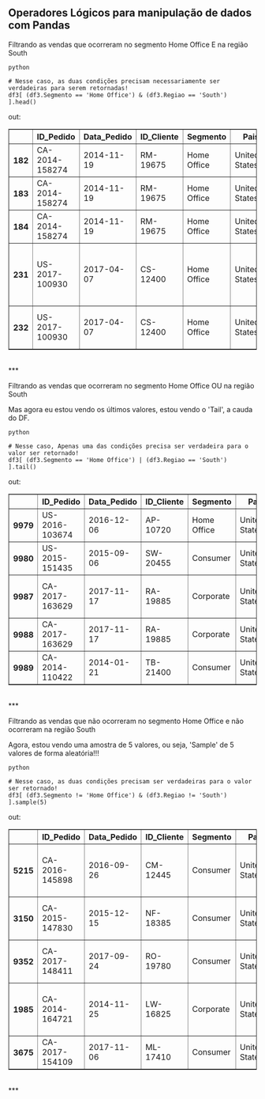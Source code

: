 

## Operadores Lógicos para manipulação de dados com Pandas

Filtrando as vendas que ocorreram no segmento Home Office E na região South
```
python

# Nesse caso, as duas condições precisam necessariamente ser verdadeiras para serem retornadas!
df3[ (df3.Segmento == 'Home Office') & (df3.Regiao == 'South') ].head()
```
out:
<div>
<style scoped>
    .dataframe tbody tr th:only-of-type {
        vertical-align: middle;
    }

    .dataframe tbody tr th {
        vertical-align: top;
    }

    .dataframe thead th {
        text-align: right;
    }
</style>
<table border="1" class="dataframe">
  <thead>
    <tr style="text-align: right;">
      <th></th>
      <th>ID_Pedido</th>
      <th>Data_Pedido</th>
      <th>ID_Cliente</th>
      <th>Segmento</th>
      <th>Pais</th>
      <th>Regiao</th>
      <th>ID_Produto</th>
      <th>Categoria</th>
      <th>Nome_Produto</th>
      <th>Valor_Venda</th>
      <th>Quantidade</th>
    </tr>
  </thead>
  <tbody>
    <tr>
      <th>182</th>
      <td>CA-2014-158274</td>
      <td>2014-11-19</td>
      <td>RM-19675</td>
      <td>Home Office</td>
      <td>United States</td>
      <td>South</td>
      <td>TEC-PH-10003273</td>
      <td>Technology</td>
      <td>AT&amp;T TR1909W</td>
      <td>503.9600</td>
      <td>4.0</td>
    </tr>
    <tr>
      <th>183</th>
      <td>CA-2014-158274</td>
      <td>2014-11-19</td>
      <td>RM-19675</td>
      <td>Home Office</td>
      <td>United States</td>
      <td>South</td>
      <td>TEC-PH-10004896</td>
      <td>Technology</td>
      <td>Nokia Lumia 521 (T-Mobile)</td>
      <td>149.9500</td>
      <td>5.0</td>
    </tr>
    <tr>
      <th>184</th>
      <td>CA-2014-158274</td>
      <td>2014-11-19</td>
      <td>RM-19675</td>
      <td>Home Office</td>
      <td>United States</td>
      <td>South</td>
      <td>TEC-AC-10002345</td>
      <td>Technology</td>
      <td>HP Standard 104 key PS/2 Keyboard</td>
      <td>29.0000</td>
      <td>2.0</td>
    </tr>
    <tr>
      <th>231</th>
      <td>US-2017-100930</td>
      <td>2017-04-07</td>
      <td>CS-12400</td>
      <td>Home Office</td>
      <td>United States</td>
      <td>South</td>
      <td>FUR-TA-10001705</td>
      <td>Furniture</td>
      <td>Bush Advantage Collection Round Conference Table</td>
      <td>233.8600</td>
      <td>2.0</td>
    </tr>
    <tr>
      <th>232</th>
      <td>US-2017-100930</td>
      <td>2017-04-07</td>
      <td>CS-12400</td>
      <td>Home Office</td>
      <td>United States</td>
      <td>South</td>
      <td>FUR-TA-10003473</td>
      <td>Furniture</td>
      <td>Bretford Rectangular Conference Table Tops</td>
      <td>620.6145</td>
      <td>3.0</td>
    </tr>
  </tbody>
</table>
</div>

<br>
***



Filtrando as vendas que ocorreram no segmento Home Office OU na região South

Mas agora eu estou vendo os últimos valores, estou vendo o 'Tail', a cauda do DF.
```
python

# Nesse caso, Apenas uma das condições precisa ser verdadeira para o valor ser retornado!
df3[ (df3.Segmento == 'Home Office') | (df3.Regiao == 'South') ].tail()
```
out:
<div>
<style scoped>
    .dataframe tbody tr th:only-of-type {
        vertical-align: middle;
    }

    .dataframe tbody tr th {
        vertical-align: top;
    }

    .dataframe thead th {
        text-align: right;
    }
</style>
<table border="1" class="dataframe">
  <thead>
    <tr style="text-align: right;">
      <th></th>
      <th>ID_Pedido</th>
      <th>Data_Pedido</th>
      <th>ID_Cliente</th>
      <th>Segmento</th>
      <th>Pais</th>
      <th>Regiao</th>
      <th>ID_Produto</th>
      <th>Categoria</th>
      <th>Nome_Produto</th>
      <th>Valor_Venda</th>
      <th>Quantidade</th>
    </tr>
  </thead>
  <tbody>
    <tr>
      <th>9979</th>
      <td>US-2016-103674</td>
      <td>2016-12-06</td>
      <td>AP-10720</td>
      <td>Home Office</td>
      <td>United States</td>
      <td>West</td>
      <td>OFF-BI-10002026</td>
      <td>Office Supplies</td>
      <td>Ibico Recycled Linen-Style Covers</td>
      <td>437.472</td>
      <td>14.0</td>
    </tr>
    <tr>
      <th>9980</th>
      <td>US-2015-151435</td>
      <td>2015-09-06</td>
      <td>SW-20455</td>
      <td>Consumer</td>
      <td>United States</td>
      <td>South</td>
      <td>FUR-TA-10001029</td>
      <td>Furniture</td>
      <td>KI Adjustable-Height Table</td>
      <td>85.980</td>
      <td>1.0</td>
    </tr>
    <tr>
      <th>9987</th>
      <td>CA-2017-163629</td>
      <td>2017-11-17</td>
      <td>RA-19885</td>
      <td>Corporate</td>
      <td>United States</td>
      <td>South</td>
      <td>TEC-AC-10001539</td>
      <td>Technology</td>
      <td>Logitech G430 Surround Sound Gaming Headset wi...</td>
      <td>79.990</td>
      <td>1.0</td>
    </tr>
    <tr>
      <th>9988</th>
      <td>CA-2017-163629</td>
      <td>2017-11-17</td>
      <td>RA-19885</td>
      <td>Corporate</td>
      <td>United States</td>
      <td>South</td>
      <td>TEC-PH-10004006</td>
      <td>Technology</td>
      <td>Panasonic KX - TS880B Telephone</td>
      <td>206.100</td>
      <td>5.0</td>
    </tr>
    <tr>
      <th>9989</th>
      <td>CA-2014-110422</td>
      <td>2014-01-21</td>
      <td>TB-21400</td>
      <td>Consumer</td>
      <td>United States</td>
      <td>South</td>
      <td>FUR-FU-10001889</td>
      <td>Furniture</td>
      <td>Ultra Door Pull Handle</td>
      <td>25.248</td>
      <td>3.0</td>
    </tr>
  </tbody>
</table>
</div>

<br>
***


Filtrando as vendas que não ocorreram no segmento Home Office e não ocorreram na região South

Agora, estou vendo uma amostra de 5 valores, ou seja, 'Sample' de 5 valores de forma aleatória!!!
```
python

# Nesse caso, as duas condições precisam ser verdadeiras para o valor ser retornado!
df3[ (df3.Segmento != 'Home Office') & (df3.Regiao != 'South') ].sample(5)
```
out:
<div>
<style scoped>
    .dataframe tbody tr th:only-of-type {
        vertical-align: middle;
    }

    .dataframe tbody tr th {
        vertical-align: top;
    }

    .dataframe thead th {
        text-align: right;
    }
</style>
<table border="1" class="dataframe">
  <thead>
    <tr style="text-align: right;">
      <th></th>
      <th>ID_Pedido</th>
      <th>Data_Pedido</th>
      <th>ID_Cliente</th>
      <th>Segmento</th>
      <th>Pais</th>
      <th>Regiao</th>
      <th>ID_Produto</th>
      <th>Categoria</th>
      <th>Nome_Produto</th>
      <th>Valor_Venda</th>
      <th>Quantidade</th>
    </tr>
  </thead>
  <tbody>
    <tr>
      <th>5215</th>
      <td>CA-2016-145898</td>
      <td>2016-09-26</td>
      <td>CM-12445</td>
      <td>Consumer</td>
      <td>United States</td>
      <td>West</td>
      <td>OFF-PA-10001667</td>
      <td>Office Supplies</td>
      <td>Great White Multi-Use Recycled Paper (20Lb. an...</td>
      <td>29.900</td>
      <td>5.0</td>
    </tr>
    <tr>
      <th>3150</th>
      <td>CA-2015-147830</td>
      <td>2015-12-15</td>
      <td>NF-18385</td>
      <td>Consumer</td>
      <td>United States</td>
      <td>East</td>
      <td>TEC-AC-10002049</td>
      <td>Technology</td>
      <td>Plantronics Savi W720 Multi-Device Wireless He...</td>
      <td>2025.360</td>
      <td>6.0</td>
    </tr>
    <tr>
      <th>9352</th>
      <td>CA-2017-148411</td>
      <td>2017-09-24</td>
      <td>RO-19780</td>
      <td>Consumer</td>
      <td>United States</td>
      <td>Central</td>
      <td>FUR-CH-10003973</td>
      <td>Furniture</td>
      <td>GuestStacker Chair with Chrome Finish Legs</td>
      <td>520.464</td>
      <td>2.0</td>
    </tr>
    <tr>
      <th>1985</th>
      <td>CA-2014-164721</td>
      <td>2014-11-25</td>
      <td>LW-16825</td>
      <td>Corporate</td>
      <td>United States</td>
      <td>West</td>
      <td>OFF-PA-10000575</td>
      <td>Office Supplies</td>
      <td>Wirebound Message Books, Four 2 3/4 x 5 White ...</td>
      <td>26.760</td>
      <td>4.0</td>
    </tr>
    <tr>
      <th>3675</th>
      <td>CA-2017-154109</td>
      <td>2017-11-06</td>
      <td>ML-17410</td>
      <td>Consumer</td>
      <td>United States</td>
      <td>East</td>
      <td>OFF-PA-10000157</td>
      <td>Office Supplies</td>
      <td>Xerox 191</td>
      <td>47.952</td>
      <td>3.0</td>
    </tr>
  </tbody>
</table>
</div>

<br>
***

